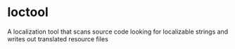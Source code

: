 # loctool
A localization tool that scans source code looking for localizable strings and writes out translated resource files
